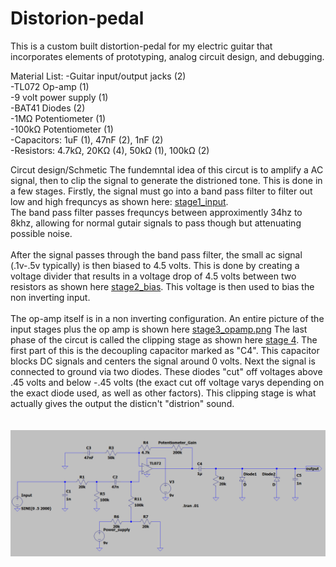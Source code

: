# Distorion-pedal
This is a custom built distortion-pedal for my electric guitar that incorporates elements of prototyping, analog circuit design, and debugging. 


Material List:
-Guitar input/output jacks (2)     
-TL072 Op-amp (1)    
-9 volt power supply (1)    
-BAT41 Diodes (2)    
-1MΩ Potentiometer (1)    
-100kΩ Potentiometer (1)   
-Capacitors: 1uF (1), 47nF (2), 1nF (2)    
-Resistors: 4.7kΩ, 20KΩ (4), 50kΩ (1), 100kΩ (2)    


Circut design/Schmetic
The fundemntal idea of this circut is to amplify a AC signal, then to clip the signal to generate the distrioned tone. This is done in a few stages. Firstly, the signal must go into a band pass filter to filter out 
low and high frequncys as shown here:  [stage1_input](/images/stage1_input.png).  <br>   The band pass filter passes frequncys between approximently 34hz to 8khz, allowing for normal gutair signals to pass though but attenuating possible noise.  <br> <br> After the signal passes through the band pass filter, the small ac signal (.1v-.5v typically) is then biased to 4.5 volts. This is done by creating a voltage divider that results in a voltage drop of 4.5 volts between two resistors as shown here [stage2_bias](/images/stage2_bias.png). This voltage is then used to bias the non inverting input. <br> <br> The op-amp itself is in a non inverting configuration. An entire picture of the input stages plus the op amp is shown here [stage3_opamp.png](/images/stage3_opamp.png)
The last phase of the circut is called the clipping stage as shown here [stage 4](/images/stage4_clipping.png). The first part of this is the decoupling capacitor marked as "C4". This capacitor blocks DC signals and centers the signal around 0 volts. Next the signal is connected to ground via two diodes. These diodes "cut" off voltages above .45 volts and below -.45 volts (the exact cut off voltage varys depending on the exact diode used, as well as other factors). This clipping stage is what actually gives the output the disticn't "distrion" sound.  
<br> <br> 
![whole_schematic.png](/images/whole_schematic.png) 
<br> <br>


